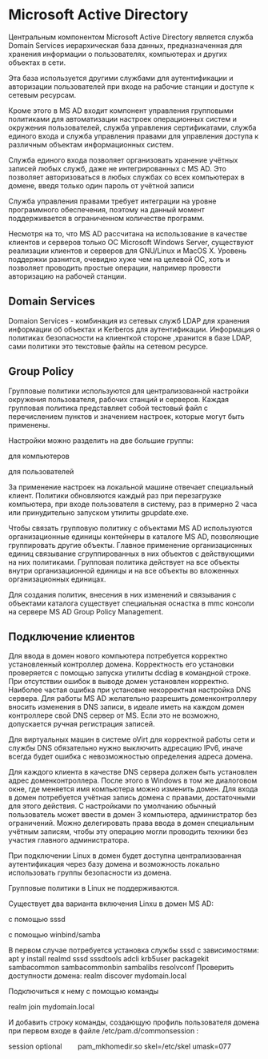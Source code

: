 # Microsoft Active Directory

Центральным компонентом Microsoft Active Directory является служба Domain Services  иерархическая база данных, предназначенная для хранения информации о пользователях, компьютерах и других объектах в сети. 

Эта база используется другими службами для аутентификации и авторизации пользователей при входе на рабочие станции и доступе к сетевым ресурсам. 

Кроме этого в MS AD входит компонент управления групповыми политиками для автоматизации настроек операционных систем и окружения пользователей, служба управления сертификатами, служба единого входа  и служба управления правами для управления доступа к различным объектам информационных систем.

Служба единого входа позволяет организовать хранение учётных записей любых служб, даже не интегрированных с MS AD. Это позволяет авторизоваться в любых службах со всех компьютерах в домене, введя только один пароль от учётной записи 

Служба управления правами требует интеграции на уровне программного обеспечения, поэтому на данный момент поддерживается в ограниченном количестве программ. 

Несмотря на то, что MS AD рассчитана на использование в качестве клиентов и серверов только ОС Microsoft Windows Server, существуют реализации клиентов и серверов для GNU/Linux и MacOS X. Уровень поддержки разнится, очевидно хуже чем на целевой ОС, хоть и позволяет проводить простые операции, например провести авторизацию на рабочей станции.

## Domain Services

Domaion Services - комбинация из сетевых служб LDAP для хранения информации об объектах и Kerberos для аутентификации. Информация о политиках безопасности на клиенткой стороне ,хранится в базе LDAP, сами политики это текстовые файлы на сетевом ресурсе.

## Group Policy

Групповые политики используются для централизованной настройки окружения пользователя, рабочих станций и серверов. 
Каждая групповая политика представляет собой тестовый файл с перечислением пунктов и значением настроек, которые могут быть применены. 

Настройки можно разделить на две большие группы: 
 
для компьютеров 
 
для пользователей
 
За применение настроек на локальной машине отвечает специальный клиент. Политики обновляются каждый раз при перезагрузке компьютера, при входе пользователя в систему, раз в примерно 2 часа или принудительно запуском утилиты gpupdate.exe.

Чтобы связать групповую политику с объектами MS AD используются организационные единицы  контейнеры в каталоге MS AD, позволяющие группировать другие объекты. Главное применение организационных единиц  связывание сгруппированных в них объектов с действующими на них политиками. Групповая политика действует на все объекты внутри организационной единицы и на все объекты во вложенных организационных единицах. 

Для создания политик, внесения в них изменений и связывания с объектами каталога существует специальная оснастка в mmc консоли на сервере MS AD  Group Policy Management.

## Подключение клиентов

Для ввода в домен нового компьютера потребуется корректно установленный контроллер домена. Корректность его установки проверяется с помощью запуска утилиты dcdiag в командной строке. При отсутствии ошибок в выводе домен установлен корректно. Наиболее частая ошибка при установке  некорректная настройка DNS сервера. Для работы MS AD желательно разрешить доменконтроллеру вносить изменения в DNS записи, в идеале иметь на каждом домен контроллере свой DNS сервер от MS. Если это не возможно, допускается ручная регистрация записей. 

Для виртуальных машин в системе oVirt для корректной работы сети и службы DNS обязательно нужно выключить адресацию IPv6, иначе всегда будет ошибка с невозможностью определения адреса домена.

Для каждого клиента в качестве DNS сервера должен быть установлен адрес доменконтроллера. После этого в Windows в том же диалоговом окне, где меняется имя компьютера можно изменить домен. Для входа в домен потребуется учётная запись домена с правами, достаточными для этого действия. С настройками по умолчанию обычный пользователь может ввести в домен 3 компьютера, администратор без ограничений. Можно делегировать права ввода в домен специальным учётным записям, чтобы эту операцию могли проводить техники без участия главного администратора.

При подключении Linux в домен будет доступна централизованная аутентификация через базу домена и возможность локально использовать группы безопасности из домена. 

Групповые политики в Linux не поддерживаются. 

Существует два варианта включения Linxu в домен MS AD: 
 
с помощью sssd
 
с помощью winbind/samba

В первом случае потребуется установка службы sssd с зависимостями:
apt y install realmd sssd sssdtools adcli krb5user packagekit sambacommon sambacommonbin sambalibs resolvconf
Проверить доступности домена:
realm discover mydomain.local

Подключиться к нему с помощью команды

realm join mydomain.local

И добавить строку команды, создающую профиль пользователя домена при первом входе в файле /etc/pam.d/commonsession :

session optional        pam_mkhomedir.so skel=/etc/skel umask=077
